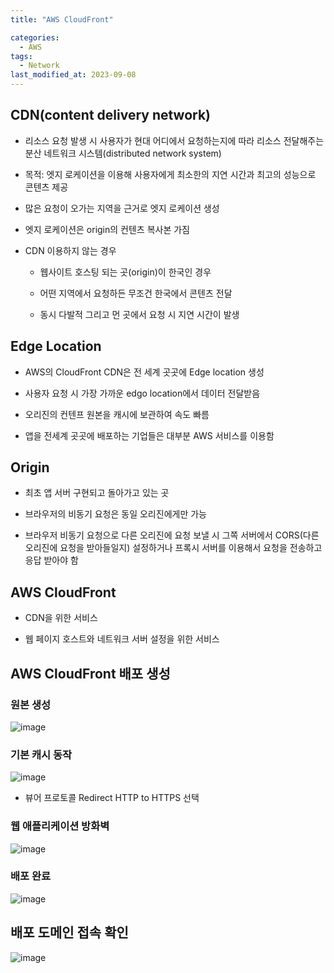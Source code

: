 ```yaml
---
title: "AWS CloudFront"

categories:
  - AWS
tags:
  - Network
last_modified_at: 2023-09-08
---
```


CDN(content delivery network)
-----------------------------

*   리소스 요청 발생 시 사용자가 현대 어디에서 요청하는지에 따라 리소스 전달해주는 분산 네트워크 시스템(distributed network system)

*   목적: 엣지 로케이션을 이용해 사용자에게 최소한의 지연 시간과 최고의 성능으로 콘텐츠 제공

*   많은 요청이 오가는 지역을 근거로 엣지 로케이션 생성

*   엣지 로케이션은 origin의 컨텐츠 복사본 가짐

*   CDN 이용하지 않는 경우
    
    *   웹사이트 호스팅 되는 곳(origin)이 한국인 경우
    
    *   어떤 지역에서 요청하든 무조건 한국에서 콘텐츠 전달
    
    *   동시 다발적 그리고 먼 곳에서 요청 시 지연 시간이 발생

Edge Location
-------------

*   AWS의 CloudFront CDN은 전 세계 곳곳에 Edge location 생성

*   사용자 요청 시 가장 가까운 edgo location에서 데이터 전달받음

*   오리진의 컨텐프 원본을 캐시에 보관하여 속도 빠름

*   앱을 전세계 곳곳에 배포하는 기업들은 대부분 AWS 서비스를 이용함

Origin
------

*   최초 앱 서버 구현되고 돌아가고 있는 곳

*   브라우저의 비동기 요청은 동일 오리진에게만 가능

*   브라우저 비동기 요청으로 다른 오리진에 요청 보낼 시 그쪽 서버에서 CORS(다른 오리진에 요청을 받아들일지) 설정하거나 프록시 서버를 이용해서 요청을 전송하고 응답 받아야 함

AWS CloudFront
--------------

*   CDN을 위한 서비스

*   웹 페이지 호스트와 네트워크 서버 설정을 위한 서비스

AWS CloudFront 배포 생성
--------------------

### 원본 생성

![image](https://github.com/eunhabaek/eunhabaek.github.io/assets/67853963/e227e592-61f8-4ba9-bb49-7346dac90f6a)

### 기본 캐시 동작

![image](https://github.com/eunhabaek/eunhabaek.github.io/assets/67853963/a19463e3-4915-4380-8b30-e2cd230ffe6e)

*   뷰어 프로토콜 Redirect HTTP to HTTPS 선택

### 웹 애플리케이션 방화벽

![image](https://github.com/eunhabaek/eunhabaek.github.io/assets/67853963/66f3a9dc-8da3-4055-8154-a54c486bbc8e)

### 배포 완료
![image](https://github.com/eunhabaek/eunhabaek.github.io/assets/67853963/fe28edd5-07e3-4de3-9bab-108fad330a4e)

배포 도메인 접속 확인
------------

![image](https://github.com/eunhabaek/eunhabaek.github.io/assets/67853963/869a2554-b643-4802-84af-0a9d4b68b42a)
